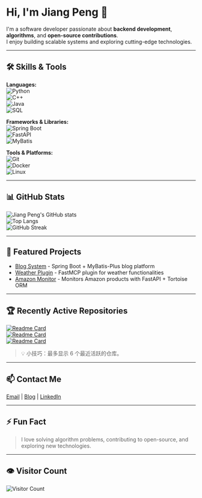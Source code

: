 # Hi, I'm Jiang Peng 👋

I'm a software developer passionate about **backend development**, **algorithms**, and **open-source contributions**.  
I enjoy building scalable systems and exploring cutting-edge technologies.

---

## 🛠 Skills & Tools

**Languages:**  
![Python](https://img.shields.io/badge/-Python-3776AB?style=flat-square&logo=python&logoColor=white)  
![C++](https://img.shields.io/badge/-C++-00599C?style=flat-square&logo=c%2B%2B&logoColor=white)  
![Java](https://img.shields.io/badge/-Java-007396?style=flat-square&logo=java&logoColor=white)  
![SQL](https://img.shields.io/badge/-SQL-4479A1?style=flat-square&logo=postgresql&logoColor=white)

**Frameworks & Libraries:**  
![Spring Boot](https://img.shields.io/badge/-SpringBoot-6DB33F?style=flat-square&logo=spring&logoColor=white)  
![FastAPI](https://img.shields.io/badge/-FastAPI-009688?style=flat-square&logo=fastapi&logoColor=white)  
![MyBatis](https://img.shields.io/badge/-MyBatis-000000?style=flat-square&logo=apachemybatis&logoColor=white)

**Tools & Platforms:**  
![Git](https://img.shields.io/badge/-Git-F05032?style=flat-square&logo=git&logoColor=white)  
![Docker](https://img.shields.io/badge/-Docker-2496ED?style=flat-square&logo=docker&logoColor=white)  
![Linux](https://img.shields.io/badge/-Linux-FCC624?style=flat-square&logo=linux&logoColor=black)

---

## 📊 GitHub Stats

![Jiang Peng's GitHub stats](https://github-readme-stats.vercel.app/api?username=gggjjto&show_icons=true&theme=radical)  
![Top Langs](https://github-readme-stats.vercel.app/api/top-langs/?username=gggjjto&layout=compact&theme=radical)  
![GitHub Streak](https://github-readme-streak-stats.herokuapp.com/?user=gggjjto&theme=radical)

---

## 🚀 Featured Projects

- [Blog System](https://github.com/gggjjto/博客系统) - Spring Boot + MyBatis-Plus blog platform  
- [Weather Plugin](https://github.com/gggjjto/天气插件) - FastMCP plugin for weather functionalities  
- [Amazon Monitor](https://github.com/gggjjto/亚马逊监控) - Monitors Amazon products with FastAPI + Tortoise ORM

---

## 🏆 Recently Active Repositories

[![Readme Card](https://github-readme-stats.vercel.app/api/pin/?username=gggjjto&repo=博客系统&theme=radical)](https://github.com/gggjjto/博客系统)  
[![Readme Card](https://github-readme-stats.vercel.app/api/pin/?username=gggjjto&repo=天气插件&theme=radical)](https://github.com/gggjjto/天气插件)  
[![Readme Card](https://github-readme-stats.vercel.app/api/pin/?username=gggjjto&repo=亚马逊监控&theme=radical)](https://github.com/gggjjto/亚马逊监控)

> 💡 小技巧：最多显示 6 个最近活跃的仓库。

---

## 📫 Contact Me

[Email](mailto:your.email@example.com) | [Blog](https://yourblog.com) | [LinkedIn](https://linkedin.com/in/yourprofile)

---

## ⚡ Fun Fact

> I love solving algorithm problems, contributing to open-source, and exploring new technologies.

---

## 👁 Visitor Count

![Visitor Count](https://profile-counter.glitch.me/gggjjto/count.svg)
